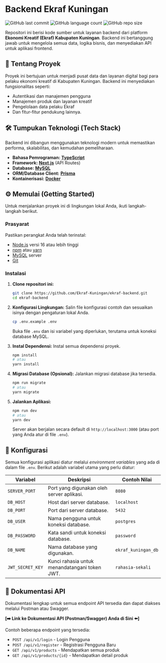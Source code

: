 # Backend Ekraf Kuningan

![GitHub last commit](https://img.shields.io/github/last-commit/Ekraf-Kuningan/ekraf-backend?style=for-the-badge)
![GitHub language count](https://img.shields.io/github/languages/count/Ekraf-Kuningan/ekraf-backend?style=for-the-badge)
![GitHub repo size](https://img.shields.io/github/repo-size/Ekraf-Kuningan/ekraf-backend?style=for-the-badge)

Repositori ini berisi kode sumber untuk layanan backend dari platform **Ekonomi Kreatif (Ekraf) Kabupaten Kuningan**. Backend ini bertanggung jawab untuk mengelola semua data, logika bisnis, dan menyediakan API untuk aplikasi frontend.

## 🚀 Tentang Proyek

Proyek ini bertujuan untuk menjadi pusat data dan layanan digital bagi para pelaku ekonomi kreatif di Kabupaten Kuningan. Backend ini menyediakan fungsionalitas seperti:

-   Autentikasi dan manajemen pengguna
-   Manajemen produk dan layanan kreatif
-   Pengelolaan data pelaku Ekraf
-   Dan fitur-fitur pendukung lainnya.

## 🛠️ Tumpukan Teknologi (Tech Stack)

Backend ini dibangun menggunakan teknologi modern untuk memastikan performa, skalabilitas, dan kemudahan pemeliharaan.

-   **Bahasa Pemrograman:** [**TypeScript**](https://www.typescriptlang.org/)
-   **Framework:** [**Next.js**](https://nextjs.org/) (API Routes)
-   **Database:** [**MySQL**](https://www.mysql.com/)
-   **ORM/Database Client:** [**Prisma**](https://www.prisma.io/)
-   **Kontainerisasi:** [**Docker**](https://www.docker.com/)

## ⚙️ Memulai (Getting Started)

Untuk menjalankan proyek ini di lingkungan lokal Anda, ikuti langkah-langkah berikut.

### Prasyarat

Pastikan perangkat Anda telah terinstal:
-   [Node.js](https://nodejs.org/) versi 16 atau lebih tinggi
-   [npm](https://www.npmjs.com/) atau [yarn](https://yarnpkg.com/)
-   [MySQL](https://dev.mysql.com/downloads/mysql/) server
-   [Git](https://git-scm.com/downloads)

### Instalasi

1.  **Clone repositori ini:**
    ```sh
    git clone https://github.com/Ekraf-Kuningan/ekraf-backend.git
    cd ekraf-backend
    ```

2.  **Konfigurasi Lingkungan:**
    Salin file konfigurasi contoh dan sesuaikan isinya dengan pengaturan lokal Anda.
    ```sh
    cp .env.example .env
    ```
    Buka file `.env` dan isi variabel yang diperlukan, terutama untuk koneksi database MySQL.

3.  **Instal Dependensi:**
    Instal semua dependensi proyek.
    ```sh
    npm install
    # atau
    yarn install
    ```

4.  **Migrasi Database (Opsional):**
    Jalankan migrasi database jika tersedia.
    ```sh
    npm run migrate
    # atau
    yarn migrate
    ```

5.  **Jalankan Aplikasi:**
    ```sh
    npm run dev
    # atau
    yarn dev
    ```
    Server akan berjalan secara default di `http://localhost:3000` (atau port yang Anda atur di file `.env`).


## 🔧 Konfigurasi

Semua konfigurasi aplikasi diatur melalui *environment variables* yang ada di dalam file `.env`. Berikut adalah variabel utama yang perlu diatur:

| Variabel         | Deskripsi                                        | Contoh Nilai                   |
| ---------------- | ------------------------------------------------ | ------------------------------ |
| `SERVER_PORT`    | Port yang digunakan oleh server aplikasi.        | `8080`                         |
| `DB_HOST`        | Host dari server database.                       | `localhost`                    |
| `DB_PORT`        | Port dari server database.                       | `5432`                         |
| `DB_USER`        | Nama pengguna untuk koneksi database.            | `postgres`                     |
| `DB_PASSWORD`    | Kata sandi untuk koneksi database.               | `password`                     |
| `DB_NAME`        | Nama database yang digunakan.                    | `ekraf_kuningan_db`            |
| `JWT_SECRET_KEY` | Kunci rahasia untuk menandatangani token JWT.    | `rahasia-sekali`               |

## 📄 Dokumentasi API

Dokumentasi lengkap untuk semua endpoint API tersedia dan dapat diakses melalui Postman atau Swagger.

**[➡️ Link ke Dokumentasi API (Postman/Swagger) Anda di Sini ⬅️]**

Contoh beberapa endpoint yang tersedia:

-   `POST /api/v1/login` - Login Pengguna
-   `POST /api/v1/register` - Registrasi Pengguna Baru
-   `GET /api/v1/products` - Mendapatkan semua produk
-   `GET /api/v1/products/{id}` - Mendapatkan detail produk
